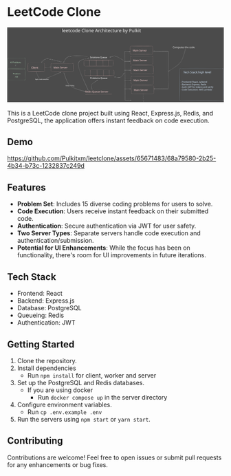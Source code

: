# LeetCode Clone

![image](./excalidraw.svg)

This is a LeetCode clone project built using React, Express.js, Redis, and PostgreSQL, the application offers instant feedback on code execution.

## Demo

https://github.com/Pulkitxm/leetclone/assets/65671483/68a79580-2b25-4b34-b73c-1232837c249d

## Features

- **Problem Set**: Includes 15 diverse coding problems for users to solve.
- **Code Execution**: Users receive instant feedback on their submitted code.
- **Authentication**: Secure authentication via JWT for user safety.
- **Two Server Types**: Separate servers handle code execution and authentication/submission.
- **Potential for UI Enhancements**: While the focus has been on functionality, there's room for UI improvements in future iterations.

## Tech Stack

- Frontend: React
- Backend: Express.js
- Database: PostgreSQL
- Queueing: Redis
- Authentication: JWT

## Getting Started

1. Clone the repository.
2. Install dependencies 
   - Run `npm install` for client, worker and server
3. Set up the PostgreSQL and Redis databases.
   - If you are using docker
     - Run `docker compose up` in the server directory
4. Configure environment variables.
   - Run `cp .env.example .env`
5. Run the servers using `npm start` or `yarn start`.

## Contributing

Contributions are welcome! Feel free to open issues or submit pull requests for any enhancements or bug fixes.